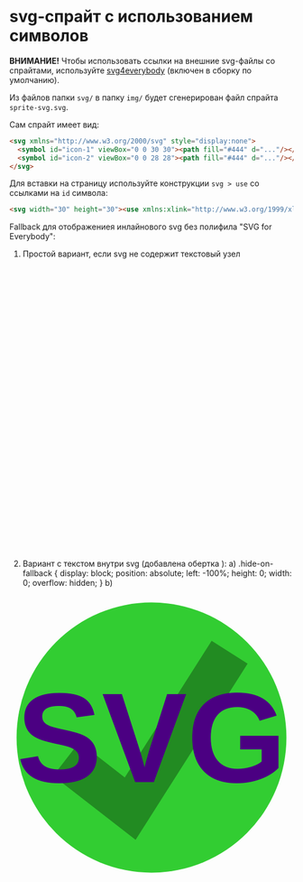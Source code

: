 # svg-спрайт с использованием символов

**ВНИМАНИЕ!** Чтобы использовать ссылки на внешние svg-файлы со спрайтами, используйте [svg4everybody](https://www.npmjs.com/package/svg4everybody) (включен в сборку по умолчанию).

Из файлов папки `svg/` в папку `img/` будет сгенерирован файл спрайта `sprite-svg.svg`.

Сам спрайт имеет вид:

```html
<svg xmlns="http://www.w3.org/2000/svg" style="display:none">
  <symbol id="icon-1" viewBox="0 0 30 30"><path fill="#444" d="..."/></symbol>
  <symbol id="icon-2" viewBox="0 0 28 28"><path fill="#444" d="..."/></symbol>
</svg>
```

Для вставки на страницу используйте конструкции `svg > use` со ссылками на `id` символа:

```html
<svg width="30" height="30"><use xmlns:xlink="http://www.w3.org/1999/xlink" xlink:href="img/sprite-svg.svg#temp-icon-right-arrow"></use></svg>
```

Fallback для отображениея инлайнового svg без полифила "SVG for Everybody":
1. Простой вариант, если svg не содержит текстовый узел
<svg viewBox="-20 -20 40 40">
  <!-- SVG code snipped -->
  <image src="fallback.png" xlink:href="" />
</svg>

2. Вариант с текстом внутри svg (добавлена обертка <a></a>):
  a) .hide-on-fallback {
      display: block;
      position: absolute;
      left: -100%;
      height: 0;
      width: 0;
      overflow: hidden;
    }
  b)
  <svg viewBox="-20 -20 40 40">
    <a class="hide-on-fallback">
      <circle fill="limegreen" r="19" />
      <path stroke="forestgreen" fill="none" stroke-width="6"
            d="M-12,3 L-3,10 11,-12" />
      <text dy="0.35em" text-anchor="middle" font-weight="bold"
            font-size="18px" font-family="sans-serif"
            fill="indigo">SVG</text>
    </a>
    <image src="https://s3-us-west-2.amazonaws.com/s.cdpn.io/91525/svg-no.png"
           xlink:href=""/>
  </svg>
